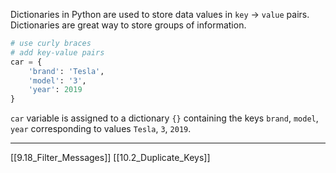 Dictionaries in Python are used to store data values in `key` -> `value` pairs.
Dictionaries are great way to store groups of information.

``` python
# use curly braces
# add key-value pairs
car = {
	'brand': 'Tesla',
	'model': '3',
	'year': 2019
}
```

`car` variable is assigned to a dictionary `{}` containing the keys `brand`, `model`, `year`
corresponding to values `Tesla`, `3`, `2019`.

---
[[9.18_Filter_Messages]]
[[10.2_Duplicate_Keys]]
